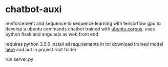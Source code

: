 # chatbot-auxi
reinforcement and sequence to sequence learning with tensorflow gpu to develop a ubuntu commands chatbot trained with <a href="http://dataset.cs.mcgill.ca/ubuntu-corpus-1.0/">ubuntu corpus</a>.
uses python flask and angularjs as web front end

requires python 3.5.0
install all requirements in txt 
download trained model <a href="https://drive.google.com/file/d/1eHUmg5mp2kyQM9uUxxBjou4U3afIaWKR/view?usp=sharing">here</a> and put in project root folder

run server.py